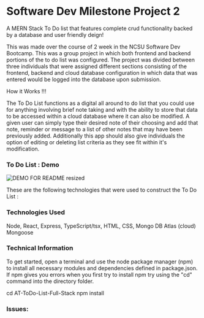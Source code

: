 # Software Dev Milestone Project 2
A MERN Stack To Do list that features complete crud functionality backed by a database and user friendly deign!

This was made over the course of 2 week in the NCSU Software Dev Bootcamp.  This was a group project in which both frontend and backend portions of the to do list was configured.  The project was divided between three individuals that were assigned different sections consisting of the frontend, backend and cloud database configuration in which data that was entered would be logged into the database upon submission.

How it Works !!!

The To Do List functions as a digital all around to do list that you could use for anything involving brief note taking and with the ability to store that data to be accessed within a cloud database where it can also be modified.  A given user can simply type their desired note of their choosing and add that note, reminder or message to a list of other notes that may have been previously added.  Additionally this app should also give individuals the option of editing or deleting list criteria as they see fit within it's modification.

### To Do List : Demo

![DEMO FOR README resized](https://user-images.githubusercontent.com/46231725/204713835-4473d582-f266-4a13-93e9-cf2d76df77d6.gif)

These are the following technologies that were used to construct the 
To Do List : 

### Technologies Used

Node,
React,
Express,
TypeScript/tsx,
HTML,
CSS,
Mongo DB Atlas (cloud)
Mongoose

### Technical Information

To get started, open a terminal and use the node package manager (npm) to install all necessary modules and dependencies defined in package.json.  If npm gives you errors when you first try to install npm try using the "cd" command into the directory folder.

cd AT-ToDo-List-Full-Stack
npm install

### Issues: